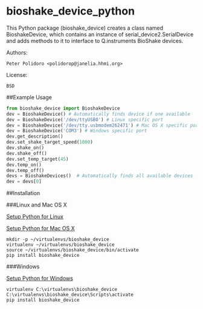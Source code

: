 bioshake_device_python
======================

This Python package (bioshake\_device) creates a class named
BioshakeDevice, which contains an instance of
serial\_device2.SerialDevice and adds methods to it to interface to
Q.instruments BioShake devices.

Authors:

    Peter Polidoro <polidorop@janelia.hhmi.org>

License:

    BSD

##Example Usage


```python
from bioshake_device import BioshakeDevice
dev = BioshakeDevice() # Automatically finds device if one available
dev = BioshakeDevice('/dev/ttyUSB0') # Linux specific port
dev = BioshakeDevice('/dev/tty.usbmodem262471') # Mac OS X specific port
dev = BioshakeDevice('COM3') # Windows specific port
dev.get_description()
dev.set_shake_target_speed(1000)
dev.shake_on()
dev.shake_off()
dev.set_temp_target(45)
dev.temp_on()
dev.temp_off()
devs = BioshakeDevices()  # Automatically finds all available devices
dev = devs[0]
```

##Installation

###Linux and Mac OS X

[Setup Python for Linux](./PYTHON_SETUP_LINUX.md)

[Setup Python for Mac OS X](./PYTHON_SETUP_MAC_OS_X.md)

```shell
mkdir -p ~/virtualenvs/bioshake_device
virtualenv ~/virtualenvs/bioshake_device
source ~/virtualenvs/bioshake_device/bin/activate
pip install bioshake_device
```

###Windows

[Setup Python for Windows](./PYTHON_SETUP_WINDOWS.md)

```shell
virtualenv C:\virtualenvs\bioshake_device
C:\virtualenvs\bioshake_device\Scripts\activate
pip install bioshake_device
```
